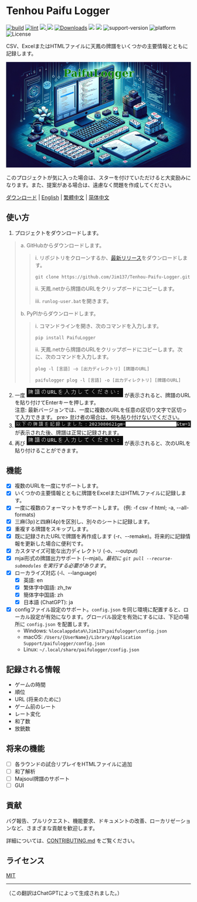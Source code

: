 # Tenhou Paifu Logger

[![build](https://github.com/Jim137/Tenhou-Paifu-Logger/actions/workflows/publish-to-test-pypi.yml/badge.svg)](https://github.com/Jim137/Tenhou-Paifu-Logger/actions/workflows/publish-to-test-pypi.yml)
[![lint](https://github.com/Jim137/Tenhou-Paifu-Logger/actions/workflows/test.yml/badge.svg)](https://github.com/Jim137/Tenhou-Paifu-Logger/actions/workflows/test.yml)
[<img src="https://img.shields.io/pypi/v/PaifuLogger?style=plastic"> <img src="https://img.shields.io/pypi/wheel/PaifuLogger?style=plastic">](https://pypi.org/project/PaifuLogger/)
[![Downloads](https://static.pepy.tech/badge/Paifulogger)](https://pepy.tech/project/Paifulogger)
[<img src="https://img.shields.io/github/stars/Jim137/Tenhou-Paifu-Logger?style=plastic">](https://github.com/Jim137/Tenhou-Paifu-Logger/)
[<img src="https://img.shields.io/github/downloads/Jim137/Tenhou-Paifu-Logger/total?style=plastic">](https://github.com/Jim137/Tenhou-Paifu-Logger/releases)
![support-version](https://img.shields.io/pypi/pyversions/PaifuLogger?style=plastic)
![platform](https://img.shields.io/badge/platform-Windows%20%7C%20macOS%20%7C%20Linux-lightgray?style=plastic)
![License](https://img.shields.io/github/license/Jim137/Tenhou-Paifu-Logger?style=plastic)

CSV、ExcelまたはHTMLファイルに天鳳の牌譜をいくつかの主要情報とともに記録します。

![Generated by DALL·E](https://github.com/Jim137/Tenhou-Paifu-Logger/raw/master/READMEs/image/paifulogger.png)

このプロジェクトが気に入った場合は、スターを付けていただけると大変励みになります。また、提案がある場合は、遠慮なく問題を作成してください。

[ダウンロード](https://github.com/Jim137/Tenhou-Paifu-Logger/releases/latest) | [English](https://github.com/Jim137/Tenhou-Paifu-Logger/blob/master/README.md) | [繁體中文](https://github.com/Jim137/Tenhou-Paifu-Logger/blob/master/READMEs/README_zh_TW.md) | [简体中文](https://github.com/Jim137/Tenhou-Paifu-Logger/blob/master/READMEs/README_zh.md)

## 使い方

1. プロジェクトをダウンロードします。

> a. GitHubからダウンロードします。
>
>> i. リポジトリをクローンするか、[最新リリース](https://github.com/Jim137/Tenhou-Paifu-Logger/releases/latest)をダウンロードします。
>>
>> ```
>> git clone https://github.com/Jim137/Tenhou-Paifu-Logger.git
>> ```
>>
>> ii. 天鳳.netから牌譜のURLをクリップボードにコピーします。
>>
>> iii. `runlog-user.bat`を開きます。
>
> b. PyPIからダウンロードします。
>
>> i. コマンドラインを開き、次のコマンドを入力します。
>>
>> ```
>> pip install PaifuLogger
>> ```
>>
>>ii. 天鳳.netから牌譜のURLをクリップボードにコピーします。次に、次のコマンドを入力します。
>>
>> ```
>> plog -l [言語] -o [出力ディレクトリ] [牌譜のURL]
>> ```
>> ```
>> paifulogger plog -l [言語] -o [出力ディレクトリ] [牌譜のURL]
>> ```

2. 一度 ![Enter URLs](image/README_ja/enter_url.png) が表示されると、牌譜のURLを貼り付けてEnterキーを押します。\
注意: 最新バージョンでは、一度に複数のURLを任意の区切り文字で区切って入力できます。 pre> 怠け者の場合は、何も貼り付けないでください。
3. ![Recorded](image/README_ja/recorded.png) が表示された後、牌譜は正常に記録されます。
4. 再び ![Enter URLs](image/README_ja/enter_url.png) が表示されると、次のURLを貼り付けることができます。

## 機能
* [x] 複数のURLを一度にサポートします。
* [x] いくつかの主要情報とともに牌譜をExcelまたはHTMLファイルに記録します。
* [x] 一度に複数のフォーマットをサポートします。 (例: -f csv -f html; -a, --all-formats)
* [x] 三麻(3p)と四麻(4p)を区別し、別々のシートに記録します。
* [x] 重複する牌譜をスキップします。
* [x] 既に記録されたURLで牌譜を再作成します (-r、--remake)。将来的に記録情報を更新した場合に便利です。
* [x] カスタマイズ可能な出力ディレクトリ (-o、--output)
* [x] mjai形式の牌譜出力サポート (--mjai)。*最初に `git pull --recurse-submodules` を実行する必要があります*。
* [x] ローカライズ対応 (-l、--language)
  * [x] 英語: en
  * [x] 繁体字中国語: zh_tw
  * [x] 簡体字中国語: zh
  * [x] 日本語 (ChatGPT): ja
* [x] configファイル設定のサポート。`config.json` を同じ環境に配置すると、ローカル設定が有効になります。グローバル設定を有効にするには、下記の場所に `config.json` を配置します。
  * Windows: `%localappdata%\Jim137\paifulogger\config.json`
  * macOS: `/Users/{UserName}/Library/Application Support/paifulogger/config.json`
  * Linux: `~/.local/share/paifulogger/config.json`

## 記録される情報

* ゲームの時間
* 順位
* URL (将来のために)
* ゲーム前のレート
* レート変化
* 和了数
* 放銃数

## 将来の機能

* [ ] 各ラウンドの試合リプレイをHTMLファイルに追加
* [ ] 和了解析
* [ ] Majsoul牌譜のサポート
* [ ] GUI

## 貢献
バグ報告、プルリクエスト、機能要求、ドキュメントの改善、ローカリゼーションなど、さまざまな貢献を歓迎します。

詳細については、[CONTRIBUTING.md](https://github.com/Jim137/Tenhou-Paifu-Logger/blob/master/CONTRIBUTING.md) をご覧ください。

## ライセンス

[MIT](LICENSE)

---

（この翻訳はChatGPTによって生成されました。）
